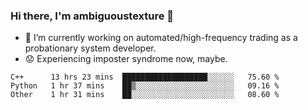 ### Hi there, I'm ambiguoustexture 👋

<!--
**ambiguoustexture/ambiguoustexture** is a ✨ _special_ ✨ repository because its `README.md` (this file) appears on your GitHub profile.

Here are some ideas to get you started:
-->
- 🔭 I’m currently working on automated/high-frequency trading as a probationary system developer.
- :worried: Experiencing imposter syndrome now, maybe.

<!--START_SECTION:waka-->

```text
C++      13 hrs 23 mins  ███████████████████░░░░░░   75.60 %
Python   1 hr 37 mins    ██▒░░░░░░░░░░░░░░░░░░░░░░   09.16 %
Other    1 hr 31 mins    ██░░░░░░░░░░░░░░░░░░░░░░░   08.60 %
```

<!--END_SECTION:waka-->
